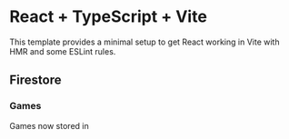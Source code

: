 # React + TypeScript + Vite

This template provides a minimal setup to get React working in Vite with HMR and some ESLint rules.



## Firestore

### Games
Games now stored in 
